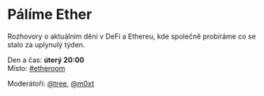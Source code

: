 # Pálíme Ether

Rozhovory o aktuálním dění v DeFi a Ethereu, kde společně probíráme co se stalo za uplynulý týden.

Den a čas: **úterý 20:00**  
Místo: [\#etheroom](./)

Moderátoři: [@tree](https://forum.gwei.cz/u/tree), [@m0xt](https://forum.gwei.cz/u/m0xt)

